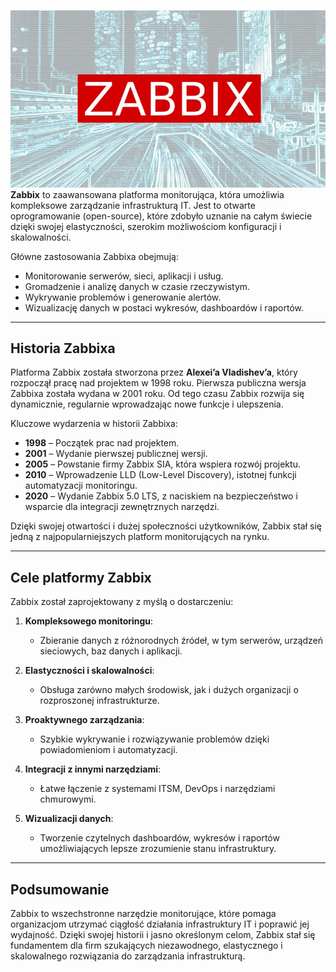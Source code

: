 ![Zabbix](/grafiki/2360122_39a6_7.jpg)
**Zabbix** to zaawansowana platforma monitorująca, która umożliwia kompleksowe zarządzanie infrastrukturą IT. Jest to otwarte oprogramowanie (open-source), które zdobyło uznanie na całym świecie dzięki swojej elastyczności, szerokim możliwościom konfiguracji i skalowalności.

Główne zastosowania Zabbixa obejmują:

- Monitorowanie serwerów, sieci, aplikacji i usług.
- Gromadzenie i analizę danych w czasie rzeczywistym.
- Wykrywanie problemów i generowanie alertów.
- Wizualizację danych w postaci wykresów, dashboardów i raportów.

---

## Historia Zabbixa

Platforma Zabbix została stworzona przez **Alexei’a Vladishev’a**, który rozpoczął pracę nad projektem w 1998 roku. Pierwsza publiczna wersja Zabbixa została wydana w 2001 roku. Od tego czasu Zabbix rozwija się dynamicznie, regularnie wprowadzając nowe funkcje i ulepszenia.

Kluczowe wydarzenia w historii Zabbixa:

- **1998** – Początek prac nad projektem.
- **2001** – Wydanie pierwszej publicznej wersji.
- **2005** – Powstanie firmy Zabbix SIA, która wspiera rozwój projektu.
- **2010** – Wprowadzenie LLD (Low-Level Discovery), istotnej funkcji automatyzacji monitoringu.
- **2020** – Wydanie Zabbix 5.0 LTS, z naciskiem na bezpieczeństwo i wsparcie dla integracji zewnętrznych narzędzi.

Dzięki swojej otwartości i dużej społeczności użytkowników, Zabbix stał się jedną z najpopularniejszych platform monitorujących na rynku.

---

## Cele platformy Zabbix

Zabbix został zaprojektowany z myślą o dostarczeniu:

1. **Kompleksowego monitoringu**:
   - Zbieranie danych z różnorodnych źródeł, w tym serwerów, urządzeń sieciowych, baz danych i aplikacji.

2. **Elastyczności i skalowalności**:
   - Obsługa zarówno małych środowisk, jak i dużych organizacji o rozproszonej infrastrukturze.

3. **Proaktywnego zarządzania**:
   - Szybkie wykrywanie i rozwiązywanie problemów dzięki powiadomieniom i automatyzacji.

4. **Integracji z innymi narzędziami**:
   - Łatwe łączenie z systemami ITSM, DevOps i narzędziami chmurowymi.

5. **Wizualizacji danych**:
   - Tworzenie czytelnych dashboardów, wykresów i raportów umożliwiających lepsze zrozumienie stanu infrastruktury.

---

## Podsumowanie

Zabbix to wszechstronne narzędzie monitorujące, które pomaga organizacjom utrzymać ciągłość działania infrastruktury IT i poprawić jej wydajność. Dzięki swojej historii i jasno określonym celom, Zabbix stał się fundamentem dla firm szukających niezawodnego, elastycznego i skalowalnego rozwiązania do zarządzania infrastrukturą.

